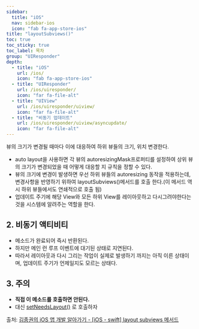 ```yaml
---
sidebar:
  title: "iOS"
  nav: sidebar-ios
  icon: "fab fa-app-store-ios"
title: "layoutSubviews()"
toc: true
toc_sticky: true
toc_label: 목차
group: "UIResponder"
depth: 
  - title: "iOS"
    url: /ios/
    icon: "fab fa-app-store-ios"
  - title: "UIResponder"
    url: /ios/uiresponder/
    icon: "far fa-file-alt"
  - title: "UIView"
    url: /ios/uiresponder/uiview/
    icon: "far fa-file-alt"
  - title: "비동기 업데이트"
    url: /ios/uiresponder/uiview/asyncupdate/
    icon: "far fa-file-alt"
---
```

뷰의 크기가 변경될 때마다 이에 대응하여 하위 뷰들의 크기, 위치 변경한다.  
- auto layout을 사용하면 각 뷰의 autoresizingMask프로퍼티를 설정하여 상위 뷰의 크기가 변경되었을 때 어떻게 대응할 지 규칙을 정할 수 있다.
- 뷰의 크기에 변경이 발생하면 우선 하위 뷰들의 autoresizing 동작을 적용하는데, 변경사항을 반영하기 위하여 layoutSubviews()메서드를 호출 한다.(이 메서드 역시 하위 뷰들에서도 연쇄적으로 호출 됨)
- 업데이트 주기에 해당 View와 모든 하위 View를 레이아웃하고 다시그려야한다는 것을 시스템에 알려주는 역할을 한다. 

## 2. 비동기 액티비티
- 메소드가 완료되어 즉시 반환된다.
- 하지만 메인 런 루프 이벤트에 대기된 상태로 지연된다.
- 따라서 레이아웃과 다시 그리는 작업이 실제로 발생하기 까지는 아직 이른 상태이며, 업데이트 주기가 언제일지도 모르는 상태다.

## 3. 주의
- **직접 이 메소드를 호출하면 안된다.**
- 대신 [setNeedsLayout()](/ios/uiresponder/uiview/asyncupdate/setNeedsLayout/) 로 호출하자


출처:  [김종권의 iOS 앱 개발 알아가기 - [iOS - swift] layout subviews 메서드](https://ios-development.tistory.com/195)
